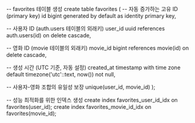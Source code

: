 -- favorites 테이블 생성
create table favorites (
-- 자동 증가하는 고유 ID (primary key)
id bigint generated by default as identity primary key,

-- 사용자 ID (auth.users 테이블의 외래키)
user_id uuid references auth.users(id) on delete cascade,

-- 영화 ID (movie 테이블의 외래키)
movie_id bigint references movie(id) on delete cascade,

-- 생성 시간 (UTC 기준, 자동 설정)
created_at timestamp with time zone default timezone('utc'::text, now()) not null,

-- 사용자-영화 조합의 유일성 보장
unique(user_id, movie_id)
);

-- 성능 최적화를 위한 인덱스 생성
create index favorites_user_id_idx on favorites(user_id);
create index favorites_movie_id_idx on favorites(movie_id);
